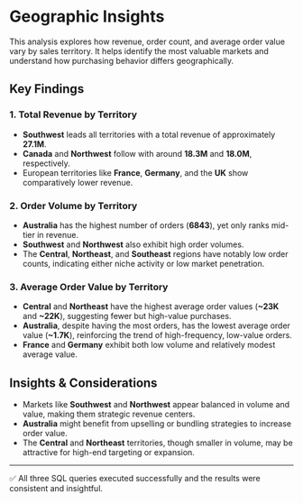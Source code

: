 # Geographic Insights

This analysis explores how revenue, order count, and average order value vary by sales territory. It helps identify the most valuable markets and understand how purchasing behavior differs geographically.

## Key Findings

### 1. Total Revenue by Territory
- **Southwest** leads all territories with a total revenue of approximately **27.1M**.
- **Canada** and **Northwest** follow with around **18.3M** and **18.0M**, respectively.
- European territories like **France**, **Germany**, and the **UK** show comparatively lower revenue.

### 2. Order Volume by Territory
- **Australia** has the highest number of orders (**6843**), yet only ranks mid-tier in revenue.
- **Southwest** and **Northwest** also exhibit high order volumes.
- The **Central**, **Northeast**, and **Southeast** regions have notably low order counts, indicating either niche activity or low market penetration.

### 3. Average Order Value by Territory
- **Central** and **Northeast** have the highest average order values (**~23K** and **~22K**), suggesting fewer but high-value purchases.
- **Australia**, despite having the most orders, has the lowest average order value (**~1.7K**), reinforcing the trend of high-frequency, low-value orders.
- **France** and **Germany** exhibit both low volume and relatively modest average value.

## Insights & Considerations
- Markets like **Southwest** and **Northwest** appear balanced in volume and value, making them strategic revenue centers.
- **Australia** might benefit from upselling or bundling strategies to increase order value.
- The **Central** and **Northeast** territories, though smaller in volume, may be attractive for high-end targeting or expansion.

---

✅ All three SQL queries executed successfully and the results were consistent and insightful.